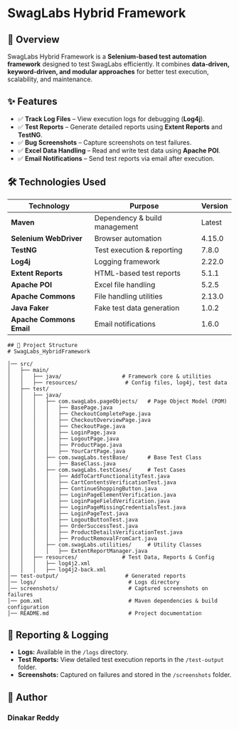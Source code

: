 # SwagLabs Hybrid Framework  

## 📌 Overview  
SwagLabs Hybrid Framework is a **Selenium-based test automation framework** designed to test SwagLabs efficiently. It combines **data-driven, keyword-driven, and modular approaches** for better test execution, scalability, and maintenance.  

## ✨ Features  
- ✅ **Track Log Files** – View execution logs for debugging (**Log4j**).  
- ✅ **Test Reports** – Generate detailed reports using **Extent Reports** and **TestNG**.  
- ✅ **Bug Screenshots** – Capture screenshots on test failures.  
- ✅ **Excel Data Handling** – Read and write test data using **Apache POI**.  
- ✅ **Email Notifications** – Send test reports via email after execution.  

## 🛠️ Technologies Used  
| Technology            | Purpose                           | Version  |
|----------------------|---------------------------------|---------|
| **Maven**           | Dependency & build management   | Latest  |
| **Selenium WebDriver** | Browser automation             | 4.15.0  |
| **TestNG**          | Test execution & reporting      | 7.8.0   |
| **Log4j**           | Logging framework               | 2.22.0  |
| **Extent Reports**  | HTML-based test reports         | 5.1.1   |
| **Apache POI**      | Excel file handling             | 5.2.5   |
| **Apache Commons**  | File handling utilities         | 2.13.0  |
| **Java Faker**      | Fake test data generation       | 1.0.2   |
| **Apache Commons Email** | Email notifications        | 1.6.0   |

```
## 📂 Project Structure  
# SwagLabs_HybridFramework

│── src/
│   ├── main/
│   │   ├── java/                   # Framework core & utilities
│   │   ├── resources/               # Config files, log4j, test data
│   ├── test/
│   │   ├── java/
│   │   │   ├── com.swagLabs.pageObjects/   # Page Object Model (POM)
│   │   │   │   ├── BasePage.java
│   │   │   │   ├── CheckoutCompletePage.java
│   │   │   │   ├── CheckoutOverviewPage.java
│   │   │   │   ├── CheckoutPage.java
│   │   │   │   ├── LoginPage.java
│   │   │   │   ├── LogoutPage.java
│   │   │   │   ├── ProductPage.java
│   │   │   │   ├── YourCartPage.java
│   │   │   ├── com.swagLabs.testBase/      # Base Test Class
│   │   │   │   ├── BaseClass.java
│   │   │   ├── com.swagLabs.testCases/     # Test Cases
│   │   │   │   ├── AddToCartFunctionalityTest.java
│   │   │   │   ├── CartContentsVerificationTest.java
│   │   │   │   ├── ContinueShoppingButton.java
│   │   │   │   ├── LoginPageElementVerification.java
│   │   │   │   ├── LoginPageFieldVerification.java
│   │   │   │   ├── LoginPageMissingCredentialsTest.java
│   │   │   │   ├── LoginPageTest.java
│   │   │   │   ├── LogoutButtonTest.java
│   │   │   │   ├── OrderSuccessTest.java
│   │   │   │   ├── ProductDetailsVerificationTest.java
│   │   │   │   ├── ProductRemovalFromCart.java
│   │   │   ├── com.swagLabs.utilities/     # Utility Classes
│   │   │   │   ├── ExtentReportManager.java
│   │   ├── resources/              # Test Data, Reports & Config
│   │   │   ├── log4j2.xml
│   │   │   ├── log4j2-back.xml
│── test-output/                     # Generated reports
│── logs/                             # Logs directory
│── screenshots/                      # Captured screenshots on failures
│── pom.xml                           # Maven dependencies & build configuration
│── README.md                         # Project documentation
```
## 📜 Reporting & Logging

- **Logs:** Available in the `/logs` directory.  
- **Test Reports:** View detailed test execution reports in the `/test-output` folder.  
- **Screenshots:** Captured on failures and stored in the `/screenshots` folder.  

## 👤 Author  
### Dinakar Reddy
